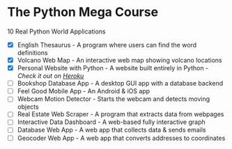 # The Python Mega Course
10 Real Python World Applications

- [x] English Thesaurus - A program where users can find the word definitions
- [x] Volcano Web Map - An interactive web map showing volcano locations
- [x] Personal Website with Python - A website built entirely in Python - *Check it out on [Heroku](https://murilo-fregonesi-falleiros.herokuapp.com/)*
- [ ] Bookshop Database App - A desktop GUI app with a database backend
- [ ] Feel Good Mobile App - An Android & iOS app
- [ ] Webcam Motion Detector - Starts the webcam and detects moving objects
- [ ] Real Estate Web Scraper - A program that extracts data from webpages
- [ ] Interactive Data Dashboard - A web-based fully interactive graph
- [ ] Database Web App - A web app that collects data & sends emails
- [ ] Geocoder Web App - A web app that converts addresses to coordinates

